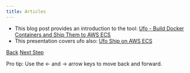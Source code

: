 ```yaml
---
title: Articles
---
```


* This blog post provides an introduction to the tool: [Ufo - Build Docker Containers and Ship Them to AWS ECS](https://medium.com/@tongueroo/ufo-easily-build-docker-containers-and-ship-them-to-aws-ecs-15556a2b39f#.qqu8o4wal)
* This presentation covers ufo also: [Ufo Ship on AWS ECS](http://www.slideshare.net/tongueroo/ufo-ship-for-aws-ecs-70885296)

<a id="prev" class="btn btn-basic" href="{% link _docs/faq.md %}">Back</a>
<a id="next" class="btn btn-primary" href="{% link reference.md %}">Next Step</a>
<p class="keyboard-tip">Pro tip: Use the <- and -> arrow keys to move back and forward.</p>
